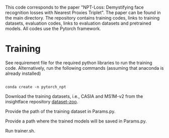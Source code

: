 This code corresponds to the paper "NPT-Loss: Demystifying face recognition losses with Nearest Proxies Triplet". The paper can be found in the main directory. 
The repository contains training codes, links to training datasets, evaluation codes, links to evaluation datasets and pretrained models.
All codes use the Pytorch framework.

# Training
See requirement file for the required python libraries to run the training code. 
Alternatively, run the following commands (assuming that anaconda is already installed)
```

conda create -n pytorch_npt
```
Download the training datasets, i.e., CASIA and MS1M-v2 from the insightface repository [dataset-zoo](https://github.com/deepinsight/insightface/wiki/Dataset-Zoo).

Provide the path of the training dataset in Params.py. 

Provide a path where the trained models will be saved in Params.py.

Run trainer.sh.
